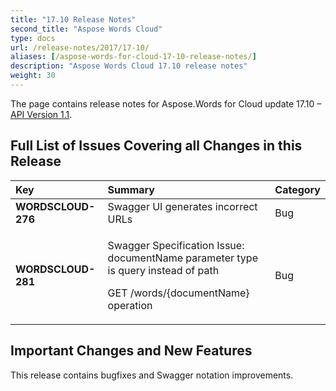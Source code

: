 ```yaml
---
title: "17.10 Release Notes"
second_title: "Aspose Words Cloud"
type: docs
url: /release-notes/2017/17-10/
aliases: [/aspose-words-for-cloud-17-10-release-notes/]
description: "Aspose Words Cloud 17.10 release notes"
weight: 30
---
```


The page contains release notes for Aspose.Words for Cloud update 17.10 – [API Version 1.1](https://apireference.aspose.cloud/).

## Full List of Issues Covering all Changes in this Release

|Key|Summary|Category|
| :- | :- | :- |
|**WORDSCLOUD-276**|Swagger UI generates incorrect URLs|Bug|
|**WORDSCLOUD-281**|<p>Swagger Specification Issue: documentName parameter type is query instead of path</p><p>GET /words/{documentName} operation</p>|Bug|

## Important Changes and New Features

This release contains bugfixes and Swagger notation improvements.
